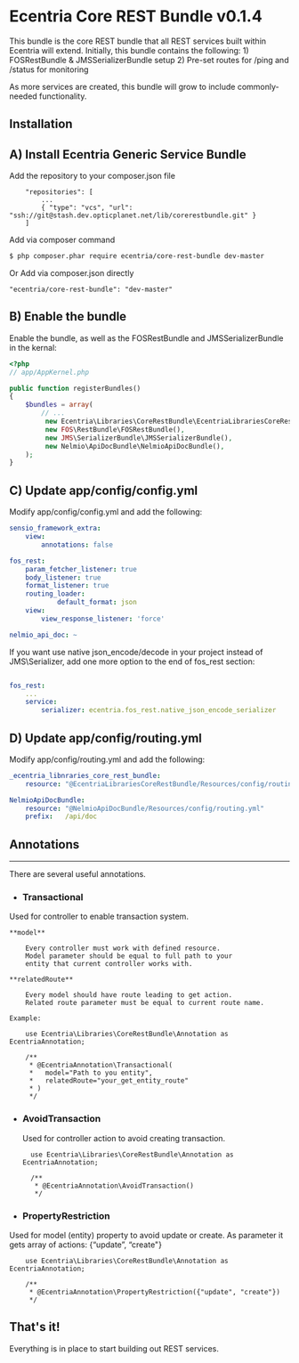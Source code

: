 Ecentria Core REST Bundle v0.1.4
=========================

This bundle is the core REST bundle that all REST services built within Ecentria will extend.
Initially, this bundle contains the following:
    1) FOSRestBundle & JMSSerializerBundle setup
    2) Pre-set routes for /ping and /status for monitoring

As more services are created, this bundle will grow to include commonly-needed functionality.

Installation
------------

## A) Install Ecentria Generic Service Bundle

Add the repository to your composer.json file 
```
    "repositories": [
        ...
        { "type": "vcs", "url": "ssh://git@stash.dev.opticplanet.net/lib/corerestbundle.git" }
    ]
```
Add via composer command

``` bash
$ php composer.phar require ecentria/core-rest-bundle dev-master
```

Or Add via composer.json directly
```
"ecentria/core-rest-bundle": "dev-master"
```

## B) Enable the bundle

Enable the bundle, as well as the FOSRestBundle and JMSSerializerBundle in the kernal:

``` php
<?php
// app/AppKernel.php

public function registerBundles()
{
    $bundles = array(
        // ...
         new Ecentria\Libraries\CoreRestBundle\EcentriaLibrariesCoreRestBundle(),
         new FOS\RestBundle\FOSRestBundle(),
         new JMS\SerializerBundle\JMSSerializerBundle(),
         new Nelmio\ApiDocBundle\NelmioApiDocBundle(),
    );
}
```

## C) Update app/config/config.yml

Modify app/config/config.yml and add the following:

``` yaml
sensio_framework_extra:
    view:
        annotations: false

fos_rest:
    param_fetcher_listener: true
    body_listener: true
    format_listener: true
    routing_loader:
            default_format: json
    view:
        view_response_listener: 'force'

nelmio_api_doc: ~
```

If you want use native json_encode/decode in your project instead of JMS\Serializer, add one more option
to the end of fos_rest section:

``` yaml

fos_rest:
    ...
    service:
        serializer: ecentria.fos_rest.native_json_encode_serializer

```

## D) Update app/config/routing.yml

Modify app/config/routing.yml and add the following:

``` yaml
_ecentria_libnraries_core_rest_bundle:
    resource: "@EcentriaLibrariesCoreRestBundle/Resources/config/routing.yml"

NelmioApiDocBundle:
    resource: "@NelmioApiDocBundle/Resources/config/routing.yml"
    prefix:   /api/doc
```


Annotations
-----
-----

There are several useful annotations.

 * ### Transactional
Used for controller to enable transaction system.
    
    **model**

        Every controller must work with defined resource.
        Model parameter should be equal to full path to your
        entity that current controller works with.

    **relatedRoute**

        Every model should have route leading to get action.
        Related route parameter must be equal to current route name.

    Example:

        use Ecentria\Libraries\CoreRestBundle\Annotation as EcentriaAnnotation;
        
        /**
         * @EcentriaAnnotation\Transactional(
         *   model="Path to you entity",
         *   relatedRoute="your_get_entity_route"
         * )
         */
        
        
* ### AvoidTransaction

    Used for controller action to avoid creating transaction.

        use Ecentria\Libraries\CoreRestBundle\Annotation as EcentriaAnnotation;
        
        /**
         * @EcentriaAnnotation\AvoidTransaction()
         */
        
        
* ### PropertyRestriction
Used for model (entity) property to avoid update or create.
As parameter it gets array of actions: {“update”, “create"}

        use Ecentria\Libraries\CoreRestBundle\Annotation as EcentriaAnnotation;
        
        /**
         * @EcentriaAnnotation\PropertyRestriction({"update", "create"})
         */
         

## That's it!
Everything is in place to start building out REST services.